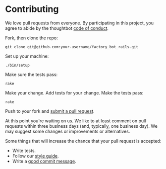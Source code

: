 # Contributing

We love pull requests from everyone. By participating in this project, you
agree to abide by the thoughtbot [code of conduct].

[code of conduct]: https://thoughtbot.com/open-source-code-of-conduct

Fork, then clone the repo:

    git clone git@github.com:your-username/factory_bot_rails.git

Set up your machine:

    ./bin/setup

Make sure the tests pass:

    rake

Make your change. Add tests for your change. Make the tests pass:

    rake

Push to your fork and [submit a pull request][pr].

[pr]: https://github.com/thoughtbot/factory_bot_rails/compare/

At this point you're waiting on us. We like to at least comment on pull requests
within three business days (and, typically, one business day). We may suggest
some changes or improvements or alternatives.

Some things that will increase the chance that your pull request is accepted:

* Write tests.
* Follow our [style guide][style].
* Write a [good commit message][commit].

[style]: https://github.com/thoughtbot/guides/tree/master/style
[commit]: http://tbaggery.com/2008/04/19/a-note-about-git-commit-messages.html